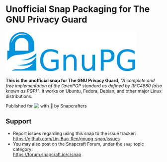 # Unofficial Snap Packaging for The GNU Privacy Guard
<!--
	Use the Staticaly service for easy access to in-repo pictures:
	https://www.staticaly.com/
-->
![Logo of GnuPG](gui/gnupg-logo.png "Logo of GnuPG")

**This is the unofficial snap for The GNU Privacy Guard**, *"A complete and free implementation of the OpenPGP standard as defined by RFC4880 (also known as PGP)"*. It works on Ubuntu, Fedora, Debian, and other major Linux distributions.

<!-- Uncomment and modify this when you are provided a build status badge
[![Build Status Badge of the `gnupg` Snap](https://build.snapcraft.io/badge/Lin-Buo-Ren/gnupg-snap.svg "Build Status of the `gnupg` snap")](https://build.snapcraft.io/user/Lin-Buo-Ren/gnupg-snap)
-->

<!-- Uncomment and modify this when you have a screenshot
![Screenshot of the Snapped Application](local/screenshots/screenshot.png "Screenshot of the Snapped Application")
-->

Published for <img src="http://anything.codes/slack-emoji-for-techies/emoji/tux.png" align="top" width="24" /> with 💝 by Snapcrafters

<!-- Uncomment and modify this when you have published the snap to the Snap Store
## Installation
([Don't have snapd installed?](https://snapcraft.io/docs/core/install))

### In a Terminal
    # Install the snap #
    sudo snap install --channel=edge --devmode gnupg
    #sudo snap install --channel=beta gnupg
    #sudo snap install gnupg
    
    # Connect the snap to essential security confinement interfaces #
    ## (Proper reasoning for connecting _plug_name_) ##
    sudo snap connect gnupg:_plug_name_
    
    # Connect the snap to optional security confinement interfaces #
    ## (Proper reasoning for connecting _plug_name_) ##
    sudo snap connect gnupg:_plug_name_
    
    # Launch the application #
    gnupg
    snap run gnupg # If you have another existing installation

### The Graphical Way
[![Get it from the Snap Store](https://snapcraft.io/static/images/badges/en/snap-store-black.svg)](https://snapcraft.io/gnupg)
-->

<!-- Uncomment when you have test results
## What is Working
* [A list of functionallities that are verified working]

## What is NOT Working...yet 
Check out the [issue tracker](https://github.com/Lin-Buo-Ren/gnupg-snap/issues) for known issues.
-->

## Support
* Report issues regarding using this snap to the issue tracker:  
  <https://github.com/Lin-Buo-Ren/gnupg-snap/issues>
* You may also post on the Snapcraft Forum, under the `snap` topic category:  
  <https://forum.snapcraft.io/c/snap>

